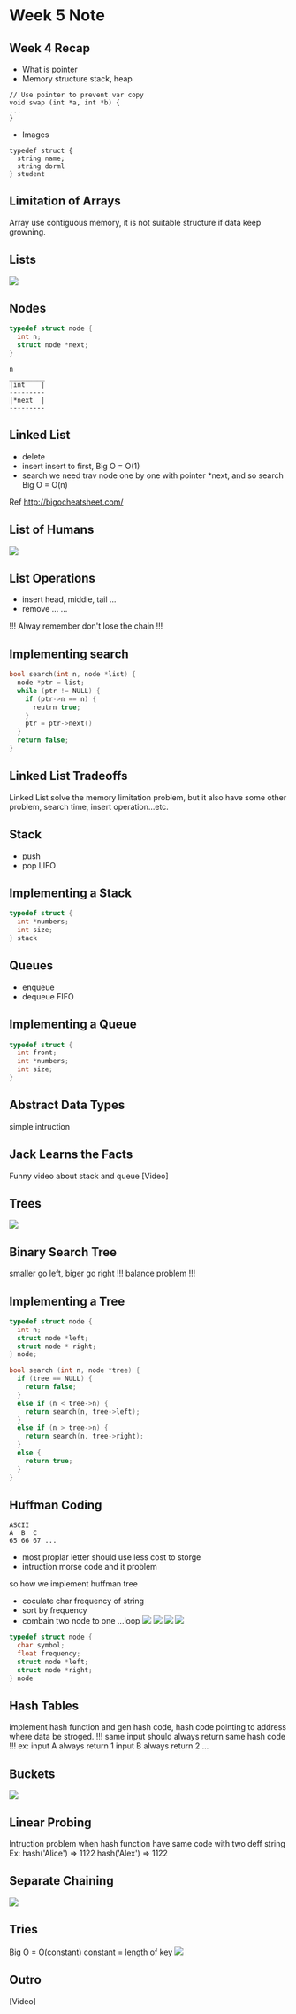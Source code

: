 # Week 5 Note
## Week 4 Recap
- What is pointer
- Memory structure stack, heap
```
// Use pointer to prevent var copy
void swap (int *a, int *b) { 
...
}
```
- Images 

```
typedef struct {
  string name;
  string dorml
} student
```

## Limitation of Arrays
Array use contiguous memory, it is not suitable structure if data keep growning.

## Lists
![](https://github.com/genexu/cs50x2017/blob/master/week5/Screenshot-2016-fall-lectures-5-at-11m21s.png)

## Nodes
```c
typedef struct node {
  int n;
  struct node *next;
}
```
```
n
_________
|int    |
---------
|*next  |
---------
```

## Linked List
- delete
- insert
insert to first, Big O = O(1)
- search
we need trav node one by one with pointer *next, and so search Big O = O(n)

Ref http://bigocheatsheet.com/

## List of Humans
![](https://github.com/genexu/cs50x2017/blob/master/week5/Screenshot-2016-fall-lectures-5-at-23m50s.png)

## List Operations
- insert head, middle, tail ...
- remove ...
...

!!! Alway remember don't lose the chain !!!

## Implementing search
```c
bool search(int n, node *list) {
  node *ptr = list;
  while (ptr != NULL) {
    if (ptr->n == n) {
      reutrn true;
    }
    ptr = ptr->next()
  }
  return false;
}
```
## Linked List Tradeoffs
Linked List solve the memory limitation problem, but it also have some other problem, search time, insert operation...etc.

## Stack
- push
- pop
LIFO

## Implementing a Stack
```c
typedef struct {
  int *numbers;
  int size;
} stack

```

## Queues
- enqueue
- dequeue
FIFO

## Implementing a Queue
```c
typedef struct {
  int front;
  int *numbers;
  int size;
}
```
## Abstract Data Types
simple intruction

## Jack Learns the Facts
Funny video about stack and queue
[Video]

## Trees
![](https://github.com/genexu/cs50x2017/blob/master/week5/Screenshot-2016-fall-lectures-5-at-58m36s.png)

## Binary Search Tree
smaller go left, biger go right
!!! balance problem !!!

## Implementing a Tree
```c
typedef struct node {
  int n;
  struct node *left;
  struct node * right;
} node;

bool search (int n, node *tree) {
  if (tree == NULL) {
    return false;
  }
  else if (n < tree->n) {
    return search(n, tree->left);
  }
  else if (n > tree->n) {
    return search(n, tree->right);
  }
  else {
    return true;
  }
}
```

## Huffman Coding
```
ASCII
A  B  C
65 66 67 ...
```
- most proplar letter should use less cost to storge
- intruction morse code and it problem

so how we implement huffman tree
- coculate char frequency of string
- sort by frequency
- combain two node to one ...loop
![](https://github.com/genexu/cs50x2017/blob/master/week5/Screenshot-2016-fall-lectures-5-at-1h21m23s.png)
![](https://github.com/genexu/cs50x2017/blob/master/week5/Screenshot-2016-fall-lectures-5-at-1h22m15s.png)
![](https://github.com/genexu/cs50x2017/blob/master/week5/Screenshot-2016-fall-lectures-5-at-1h23m44s.png)
![](https://github.com/genexu/cs50x2017/blob/master/week5/Screenshot-2016-fall-lectures-5-at-1h24m46s.png)

```c
typedef struct node {
  char symbol;
  float frequency;
  struct node *left;
  struct node *right;
} node
```

## Hash Tables
implement hash function and gen hash code, hash code pointing to address where data be stroged.
!!! same input should always return same hash code !!!
ex: 
input A always return 1
input B always return 2
...

## Buckets
![](https://github.com/genexu/cs50x2017/blob/master/week5/Screenshot-2016-fall-lectures-5-at-1h32m59s.png)

## Linear Probing
Intruction problem when hash function have same code with two deff string
Ex:
hash('Alice') => 1122
hash('Alex') => 1122

## Separate Chaining
![](https://github.com/genexu/cs50x2017/blob/master/week5/Screenshot-2016-fall-lectures-5-at-1h37m12s.png)

## Tries
Big O = O(constant) constant = length of key
![](https://github.com/genexu/cs50x2017/blob/master/week5/Screenshot-2016-fall-lectures-5-at-1h39m9s.png)

## Outro
[Video]

